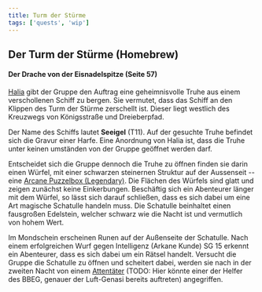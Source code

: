 ```yaml
---
title: Turm der Stürme
tags: ['quests', 'wip']
---
```


## Der Turm der Stürme (Homebrew)

#### Der Drache von der Eisnadelspitze (Seite 57)

[Halia](/halia) gibt der Gruppe den Auftrag eine geheimnisvolle Truhe aus einem verschollenen Schiff zu bergen. Sie vermutet, dass das Schiff an den Klippen des Turm der Stürme zerschellt ist. Dieser liegt westlich des Kreuzwegs von Königsstraße und Dreieberpfad.

Der Name des Schiffs lautet **Seeigel** (T11). Auf der gesuchte Truhe befindet sich die Gravur einer Harfe. 
Eine Anordnung von Halia ist, dass die Truhe unter keinen umständen von der Gruppe geöffnet werden darf.

Entscheidet sich die Gruppe dennoch die Truhe zu öffnen finden sie darin einen Würfel, mit einer schwarzen steinernen Struktur auf der Aussenseit -- eine [Arcane Puzzelbox (Legendary)](https://pbs.twimg.com/media/EK3Qp8NXsAYhuwp?format=jpg&name=medium). Die Flächen des Würfels sind glatt und zeigen zunächst keine Einkerbungen. Beschäftig sich ein Abenteurer länger mit dem Würfel, so lässt sich darauf schließen, dass es sich dabei um eine Art magische Schatulle handeln muss. Die Schatulle beinhaltet einen fausgroßen Edelstein, welcher schwarz wie die Nacht ist und vermutlich von hohem Wert. 

Im Mondschein erscheinen Runen auf der Außenseite der Schatulle. Nach einem erfolgreichen Wurf gegen Intelligenz (Arkane Kunde) SG 15 erkennt ein Abenteurer, dass es sich dabei um ein Rätsel handelt. Versucht die Gruppe die Schatulle zu öffnen und scheitert dabei, werden sie nach in der zweiten Nacht von einem [Attentäter](https://images.squarespace-cdn.com/content/v1/58eff4589f7456cb9bf2d2ec/1512245232237-Q8BWMEHS8735FI77WM20/Sand+Assassin.jpg?format=500w) (TODO: Hier könnte einer der Helfer des BBEG, genauer der Luft-Genasi bereits auftreten) angegriffen. 